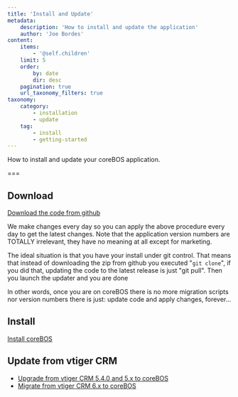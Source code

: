 ```yaml
---
title: 'Install and Update'
metadata:
    description: 'How to install and update the application'
    author: 'Joe Bordes'
content:
    items:
        - '@self.children'
    limit: 5
    order:
        by: date
        dir: desc
    pagination: true
    url_taxonomy_filters: true
taxonomy:
    category:
        - installation
        - update
    tag:
        - install
        - getting-started
---
```


How to install and update your coreBOS application.

===

## Download

[Download the code from github](https://github.com/tsolucio/corebos)

We make changes every day so you can apply the above procedure every day
to get the latest changes. Note that the application version numbers are
TOTALLY irrelevant, they have no meaning at all except for marketing.

The ideal situation is that you have your install under git control.
That means that instead of downloading the zip from github you executed
"`git clone`", if you did that, updating the code to the latest release is
just "git pull". Then you launch the updater and you are done

In other words, once you are on coreBOS there is no more migration
scripts nor version numbers there is just: update code and apply
changes, forever...

## Install

[Install coreBOS](02.installation)

## Update from vtiger CRM

- [Upgrade from vtiger CRM 5.4.0 and 5.x to coreBOS](04.upgradevtigercrm5)
- [Migrate from vtiger CRM 6.x to coreBOS](05.upgradevtigercrm67)
